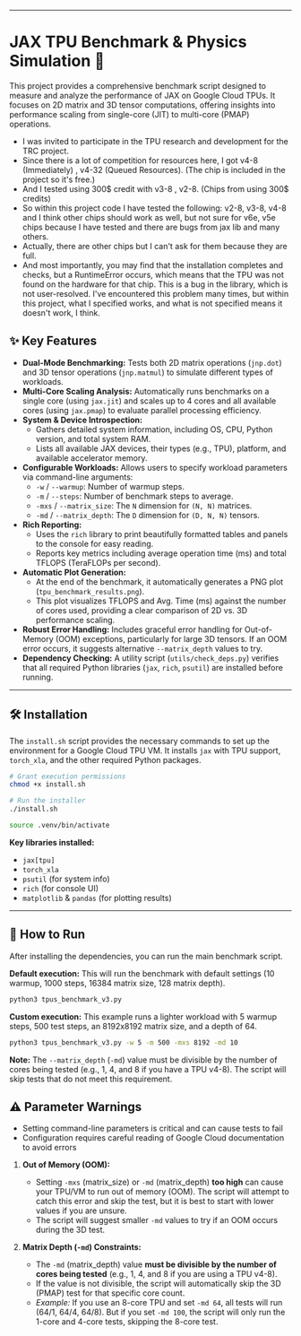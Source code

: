 
-----

# JAX TPU Benchmark & Physics Simulation 🚀

This project provides a comprehensive benchmark script designed to measure and analyze the performance of JAX on Google Cloud TPUs. It focuses on 2D matrix and 3D tensor computations, offering insights into performance scaling from single-core (JIT) to multi-core (PMAP) operations.
- I was invited to participate in the TPU research and development for the TRC project.
- Since there is a lot of competition for resources here, I got v4-8 (Immediately) , v4-32 (Queued Resources). (The chip is included in the project so it's free.)
- And I tested using 300$ credit with v3-8 , v2-8. (Chips from using 300$ credits)
- So within this project code I have tested the following: v2-8, v3-8, v4-8 and I think other chips should work as well, but not sure for v6e, v5e chips because I have tested and there are bugs from jax lib and many others.
- Actually, there are other chips but I can't ask for them because they are full.
- And most importantly, you may find that the installation completes and checks, but a RuntimeError occurs, which means that the TPU was not found on the hardware for that chip. This is a bug in the library, which is not user-resolved. I've encountered this problem many times, but within this project, what I specified works, and what is not specified means it doesn't work, I think.
## ✨ Key Features

  * **Dual-Mode Benchmarking:** Tests both 2D matrix operations (`jnp.dot`) and 3D tensor operations (`jnp.matmul`) to simulate different types of workloads.
  * **Multi-Core Scaling Analysis:** Automatically runs benchmarks on a single core (using `jax.jit`) and scales up to 4 cores and all available cores (using `jax.pmap`) to evaluate parallel processing efficiency.
  * **System & Device Introspection:**
      * Gathers detailed system information, including OS, CPU, Python version, and total system RAM.
      * Lists all available JAX devices, their types (e.g., TPU), platform, and available accelerator memory.
  * **Configurable Workloads:** Allows users to specify workload parameters via command-line arguments:
      * `-w` / `--warmup`: Number of warmup steps.
      * `-m` / `--steps`: Number of benchmark steps to average.
      * `-mxs` / `--matrix_size`: The `N` dimension for `(N, N)` matrices.
      * `-md` / `--matrix_depth`: The `D` dimension for `(D, N, N)` tensors.
  * **Rich Reporting:**
      * Uses the `rich` library to print beautifully formatted tables and panels to the console for easy reading.
      * Reports key metrics including average operation time (ms) and total TFLOPS (TeraFLOPs per second).
  * **Automatic Plot Generation:**
      * At the end of the benchmark, it automatically generates a PNG plot (`tpu_benchmark_results.png`).
      * This plot visualizes TFLOPS and Avg. Time (ms) against the number of cores used, providing a clear comparison of 2D vs. 3D performance scaling.
  * **Robust Error Handling:** Includes graceful error handling for Out-of-Memory (OOM) exceptions, particularly for large 3D tensors. If an OOM error occurs, it suggests alternative `--matrix_depth` values to try.
  * **Dependency Checking:** A utility script (`utils/check_deps.py`) verifies that all required Python libraries (`jax`, `rich`, `psutil`) are installed before running.

-----

## 🛠️ Installation

The `install.sh` script provides the necessary commands to set up the environment for a Google Cloud TPU VM. It installs `jax` with TPU support, `torch_xla`, and the other required Python packages.

```bash
# Grant execution permissions
chmod +x install.sh

# Run the installer
./install.sh

source .venv/bin/activate
```

**Key libraries installed:**

  * `jax[tpu]`
  * `torch_xla`
  * `psutil` (for system info)
  * `rich` (for console UI)
  * `matplotlib` & `pandas` (for plotting results)

-----

## 🚀 How to Run

After installing the dependencies, you can run the main benchmark script.

**Default execution:**
This will run the benchmark with default settings (10 warmup, 1000 steps, 16384 matrix size, 128 matrix depth).

```bash
python3 tpus_benchmark_v3.py
```

**Custom execution:**
This example runs a lighter workload with 5 warmup steps, 500 test steps, an 8192x8192 matrix size, and a depth of 64.

```bash
python3 tpus_benchmark_v3.py -w 5 -m 500 -mxs 8192 -md 10
```

**Note:** The `--matrix_depth` (`-md`) value must be divisible by the number of cores being tested (e.g., 1, 4, and 8 if you have a TPU v4-8). The script will skip tests that do not meet this requirement.


## ⚠️ Parameter Warnings

- Setting command-line parameters is critical and can cause tests to fail
- Configuration requires careful reading of Google Cloud documentation to avoid errors
1.  **Out of Memory (OOM):**

      * Setting `-mxs` (matrix\_size) or `-md` (matrix\_depth) **too high** can cause your TPU/VM to run out of memory (OOM). The script will attempt to catch this error and skip the test, but it is best to start with lower values if you are unsure.
      * The script will suggest smaller `-md` values to try if an OOM occurs during the 3D test.

2.  **Matrix Depth (`-md`) Constraints:**

      * The `-md` (matrix\_depth) value **must be divisible by the number of cores being tested** (e.g., 1, 4, and 8 if you are using a TPU v4-8).
      * If the value is not divisible, the script will automatically skip the 3D (PMAP) test for that specific core count.
      * *Example:* If you use an 8-core TPU and set `-md 64`, all tests will run (64/1, 64/4, 64/8). But if you set `-md 100`, the script will only run the 1-core and 4-core tests, skipping the 8-core test.
